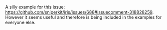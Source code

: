 A silly example for this issue: https://github.com/sniperkit/iris/issues/688#issuecomment-318828259.
However it seems useful and therefore is being included in the examples for everyone else.
